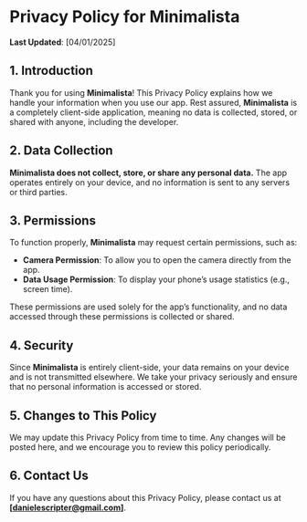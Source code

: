 # Privacy Policy for Minimalista

**Last Updated**: [04/01/2025]

## 1. Introduction
Thank you for using **Minimalista**! This Privacy Policy explains how we handle your information when you use our app. Rest assured, **Minimalista** is a completely client-side application, meaning no data is collected, stored, or shared with anyone, including the developer.

## 2. Data Collection
**Minimalista does not collect, store, or share any personal data.** The app operates entirely on your device, and no information is sent to any servers or third parties.

## 3. Permissions
To function properly, **Minimalista** may request certain permissions, such as:
- **Camera Permission**: To allow you to open the camera directly from the app.
- **Data Usage Permission**: To display your phone’s usage statistics (e.g., screen time).

These permissions are used solely for the app’s functionality, and no data accessed through these permissions is collected or shared.

## 4. Security
Since **Minimalista** is entirely client-side, your data remains on your device and is not transmitted elsewhere. We take your privacy seriously and ensure that no personal information is accessed or stored.

## 5. Changes to This Policy
We may update this Privacy Policy from time to time. Any changes will be posted here, and we encourage you to review this policy periodically.

## 6. Contact Us
If you have any questions about this Privacy Policy, please contact us at **[danielescripter@gmail.com]**.
